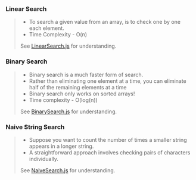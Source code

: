 ### Linear Search

> - To search a given value from an array, is to check one by one each element.
> - Time Complexity - O(n)
>
> See [LinearSearch.js](LinearSearch.js) for understanding.

### Binary Search

> - Binary search is a much faster form of search.
> - Rather than eliminating one element at a time, you can eliminate half of the remaining elements at a time
> - Binary search only works on sorted arrays!
> - Time complexity - O(log(n))
>
> See [BinarySearch.js](BinarySearch.js) for understanding.

### Naive String Search

> - Suppose you want to count the number of times a smaller string appears in a longer string.
> - A straightforward approach involves checking pairs of characters individually.
>
> See [NaiveSearch.js](NaiveSearch.js) for understanding.
